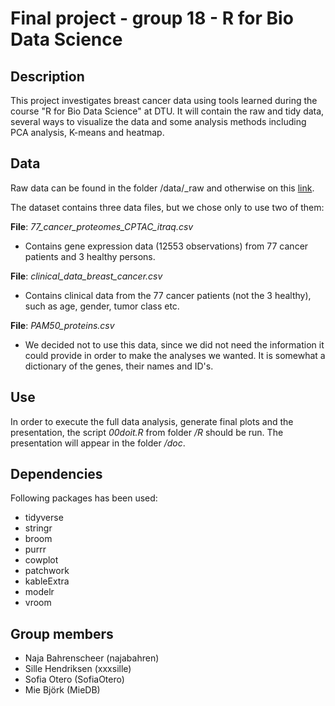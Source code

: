 # Final project - group 18 - R for Bio Data Science

## Description
This project investigates breast cancer data using tools learned during the course "R for Bio Data Science" at DTU. It will contain the raw and tidy data, several ways to visualize the data and some analysis methods including PCA analysis, K-means and heatmap. 

## Data
Raw data can be found in the folder /data/_raw and otherwise on this [link](https://www.kaggle.com/piotrgrabo/breastcancerproteomes). 

The dataset contains three data files, but we chose only to use two of them:

**File**: *77_cancer_proteomes_CPTAC_itraq.csv* 
- Contains gene expression data (12553 observations) from 77 cancer patients and 3 healthy persons. 

**File**: *clinical_data_breast_cancer.csv* 
- Contains clinical data from the 77 cancer patients (not the 3 healthy), such as age, gender, tumor class etc. 

**File**: *PAM50_proteins.csv* 
- We decided not to use this data, since we did not need the information it could provide in order to make the analyses we wanted. It is somewhat a dictionary of the genes, their names and ID's. 

## Use
In order to execute the full data analysis, generate final plots and the presentation, the script *00doit.R* from folder */R* should be run. The presentation will appear in the folder */doc*. 

## Dependencies
Following packages has been used:
- tidyverse
- stringr
- broom
- purrr
- cowplot
- patchwork
- kableExtra
- modelr
- vroom

## Group members
- Naja Bahrenscheer (najabahren)
- Sille Hendriksen (xxxsille)
- Sofia Otero (SofiaOtero)
- Mie Björk (MieDB)
